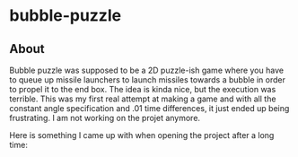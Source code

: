# bubble-puzzle

## About
Bubble puzzle was supposed to be a 2D puzzle-ish game where you have to queue up missile launchers to launch missiles towards a bubble in order to propel it to the end box. The idea is kinda nice, but the execution was terrible. This was my first real attempt at making a game and with all the constant angle specification and .01 time differences, it just ended up being frustrating. I am not working on the projet anymore.  
  
Here is something I came up with when opening the project after a long time:  
